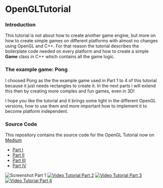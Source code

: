 # OpenGLTutorial

### Introduction
This tutorial is not about how to create another game engine, but more on how to create simple games on different
platforms with almost no changes using OpenGL and C++.
For that reason the tutorial describes the boilerplate code needed on every platform and how to create a simple
**Game** class in C++ which contains all the game logic.


### The example game: Pong
I choosed Pong as the the  example game used in Part 1 to 4 of this tutorial because it just needs rectangles
to create it. In the next parts i will extend this then by creating more complex and fun games, even in 3D!

I hope you like the tutorial and it brings some light in the different OpenGL versions, how to use them and more important
how to implement it to become platform independent.


### Source Code
This repository contains the source code for the OpenGL Tutorial now on [Medium](https://rogerboesch.medium.com/part-1-opengl-is-apple-killing-it-3508fda24a58)

- [Part I](https://rogerboesch.medium.com/part-1-opengl-is-apple-killing-it-3508fda24a58)
- [Part II](https://rogerboesch.medium.com/the-opengl-tutorial-part-ii-28e89600565e)
- [Part III](https://rogerboesch.medium.com/the-opengl-tutorial-part-iii-47adb24ec32e)
- [Part IV](https://rogerboesch.medium.com/the-opengl-tutorial-part-iv-b2e044a21eea)

![Screenshot Part 1](http://www.rogerboesch.com/images/opengl-on-macos-triangle.png  )
[![Video Tutorial Part 2](https://img.youtube.com/vi/ijuXTnqpZrA/0.jpg)](https://www.youtube.com/watch?v=ijuXTnqpZrA)
[![Video Tutorial Part 3](https://img.youtube.com/vi/b7bBmABdUE8/0.jpg)](https://www.youtube.com/watch?v=b7bBmABdUE8)
[![Video Tutorial Part 4](https://img.youtube.com/vi/0Mj-r7JjpeE/0.jpg)](https://www.youtube.com/watch?v=0Mj-r7JjpeE)
